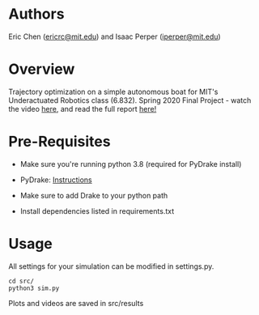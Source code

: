 # Authors
Eric Chen (ericrc@mit.edu) and Isaac Perper (iperper@mit.edu)

# Overview

Trajectory optimization on a simple autonomous boat for MIT's Underactuated Robotics class (6.832). Spring 2020 Final Project - watch the video [here](https://www.youtube.com/watch?v=8AD0oO6Yoag), and read the full report [here!](https://echen9898.github.io/assets/2020-05-30/6.832%20Report.pdf)

# Pre-Requisites

- Make sure you're running python 3.8 (required for PyDrake install)

- PyDrake: [Instructions](https://drake.mit.edu/python_bindings.html#python-bindings-binary)
 - Make sure to add Drake to your python path

- Install dependencies listed in requirements.txt

# Usage

All settings for your simulation can be modified in settings.py.

```
cd src/
python3 sim.py
``` 

Plots and videos are saved in src/results
